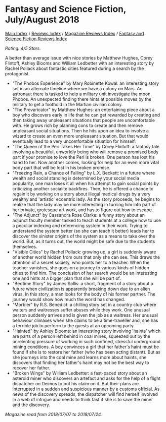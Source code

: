 # Fantasy and Science Fiction, July/August 2018

[Main Index](../../../README.md) / [Reviews Index](../../README.md) / [Magazine Reviews Index](../README.md) / [Fantasy and Science Fiction Reviews Index](README.md)

*Rating: 4/5 Stars.*

A better than average issue with nice stories by Matthew Hughes, Corey Flintoff, Ashley Blooms and William Ledbetter with an interesting story by Rachel Pollack about fantastic cities featured during a search by the protagonist.

- "The Phobos Experience" by Mary Robinette Kowal: an interesting story set in an alternate timeline where we have a colony on Mars. An astronaut there is tasked to help a military unit investigate the moon Phobos. An unexpected finding there hints at possible moves by the military to get a foothold in the Martian civilian colony.
- "The Prevaricator" by Matthew Hughes: an entertaining piece about a boy who discovers early in life that he can get rewarded by creating and then taking away unpleasant situations that people are uncomfortable with. He grows rich by planning cons to create and then remove unpleasant social situations. Then he hits upon an idea to involve a wizard to create an even more unpleasant situation. But that would eventually lead to a very uncomfortable situation for himself.
- "The Queen of the Peri Takes Her Time" by Corey Flintoff: a fantasy tale involving a beautiful, unworldly being who will remove a promised body part if your promise to love the Peri is broken. One person has lost his hand to her. Now another comes, looking for help for an even more vital body part that will be lost in his broken promise.
- "Freezing Rain, a Chance of Falling" by L.X. Beckett: in a future where wealth and social standing is determined by your social media popularity, one man loses it all when his attempt to gain social points by criticizing another socialite backfires. Then, he is offered a chance to regain it by working on a story about illegal medical drugs by a very wealthy and 'artistic' eccentric lady. As the story proceeds, he begins to realize that the lady may be more interesting in turning him into part of her private, grotesque art work, and has to figure out how to escape.
- "The Adjunct" by Cassandra Rose Clarke: a funny story about an adjunct faculty member tasked to teach students at a college how to use a peculiar indexing and referencing system in their work. Trying to understand the system better (so she can teach it better) leads her to discover the sinister origins of the system as a means to take over the world. But, as it turns out, the world might be safe due to the students themselves.
- "Visible Cities" by Rachel Pollack: growing up, a girl is suddenly aware of another world hidden from ours that only she can see. This draws the attention of a secret society, who points her to a teacher. When the teacher vanishes, she goes on a journey to various kinds of hidden cities to find him. The conclusion of her search would be an interesting one and hints at a bigger plan that she will be part of.
- "Bedtime Story" by James Sallis: a short, fragment of a story about a future when civilization is apparently breaking down due to an alien virus. In this story, a man looks for the body of his former partner. The journey would show how much the world has changed.
- "Morbier" by R.S. Benedict: a chilling story set in a country club where waiters and waitresses suffer abuses while they work. One unusual person suddenly arrives and is given the job as a waitress. Her unusual behaviour climaxes when she claims to be a time-traveller and, she has a terrible job to perform to the guests at an upcoming party.
- "Hainted" by Ashley Blooms: an interesting story involving 'haints' which are parts of a person left behind in coal mines, squeezed out by the unrelenting pressure of working in such confined, stressful underground mining conditions. A boy convinces a girl that her father's haint must be found if she is to restore her father (who has been acting distant). But as she journeys into the coal mine and learns more about haints, she discovers that finding her father's haint may not be the best way to recover her father.
- "Broken Wings" by William Ledbetter: a fast-paced story about an asteroid miner who discovers an artefact and asks for the help of a flight dispatcher on Deimos to put his claim on it. But their plans are interrupted in a sudden and suspicious manner by a customs official. As news of the discovery spreads, the dispatcher will find herself involved in a web of intrigue and needs to think fast if she is to save the miner and the discovery.

*Magazine read from 2018/07/07 to 2018/07/24.*
